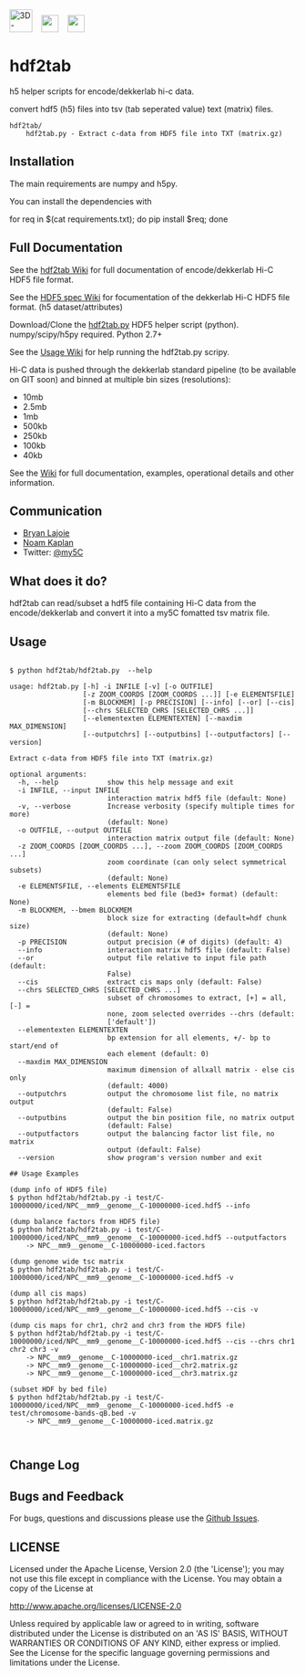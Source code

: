 <img height=40 src='http://my5C.umassmed.edu/images/3DG.png' title='3D-Genome' />
&nbsp;&nbsp;
<img height=30 src='http://my5C.umassmed.edu/images/dekkerlabbioinformatics.gif' />
&nbsp;&nbsp;
<img height=30 src='http://my5C.umassmed.edu/images/umasslogo.gif' />

# hdf2tab

h5 helper scripts for encode/dekkerlab hi-c data.

convert hdf5 (h5) files into tsv (tab seperated value) text (matrix) files.

```
hdf2tab/
	hdf2tab.py - Extract c-data from HDF5 file into TXT (matrix.gz)
```

## Installation

The main requirements are numpy and h5py.

You can install the dependencies with

for req in $(cat requirements.txt); do pip install $req; done

## Full Documentation

See the [hdf2tab Wiki](https://github.com/blajoie/hdf2tab/wiki) for full documentation of encode/dekkerlab Hi-C HDF5 file format.
<br>

See the [HDF5 spec Wiki](https://github.com/blajoie/hdf2tab/wiki/H5-Spec) for focumentation of the dekkerlab Hi-C HDF5 file format. (h5 dataset/attributes)

Download/Clone the [hdf2tab.py](https://github.com/blajoie/hdf2tab) HDF5 helper script (python).
<br>
numpy/scipy/h5py required. Python 2.7+

See the [Usage Wiki](https://github.com/blajoie/hdf2tab#usage</a>) for help running the hdf2tab.py scripy.

Hi-C data is pushed through the dekkerlab standard pipeline (to be available on GIT soon) and binned at multiple bin sizes (resolutions):
- 10mb
- 2.5mb
- 1mb
- 500kb
- 250kb
- 100kb
- 40kb

See the [Wiki](https://github.com/blajoie/hdf2tab/wiki) for full documentation, examples, operational details and other information.

## Communication

- [Bryan Lajoie](https://github.com/blajoie)
- [Noam Kaplan](https://github.com/NoamKaplan)
- Twitter: [@my5C](https://twitter.com/my5C)

## What does it do?

hdf2tab can read/subset a hdf5 file containing Hi-C data from the encode/dekkerlab and convert it into a my5C fomatted tsv matrix file.

## Usage

```

$ python hdf2tab/hdf2tab.py  --help

usage: hdf2tab.py [-h] -i INFILE [-v] [-o OUTFILE]
                  [-z ZOOM_COORDS [ZOOM_COORDS ...]] [-e ELEMENTSFILE]
                  [-m BLOCKMEM] [-p PRECISION] [--info] [--or] [--cis]
                  [--chrs SELECTED_CHRS [SELECTED_CHRS ...]]
                  [--elementexten ELEMENTEXTEN] [--maxdim MAX_DIMENSION]
                  [--outputchrs] [--outputbins] [--outputfactors] [--version]

Extract c-data from HDF5 file into TXT (matrix.gz)

optional arguments:
  -h, --help            show this help message and exit
  -i INFILE, --input INFILE
                        interaction matrix hdf5 file (default: None)
  -v, --verbose         Increase verbosity (specify multiple times for more)
                        (default: None)
  -o OUTFILE, --output OUTFILE
                        interaction matrix output file (default: None)
  -z ZOOM_COORDS [ZOOM_COORDS ...], --zoom ZOOM_COORDS [ZOOM_COORDS ...]
                        zoom coordinate (can only select symmetrical subsets)
                        (default: None)
  -e ELEMENTSFILE, --elements ELEMENTSFILE
                        elements bed file (bed3+ format) (default: None)
  -m BLOCKMEM, --bmem BLOCKMEM
                        block size for extracting (default=hdf chunk size)
                        (default: None)
  -p PRECISION          output precision (# of digits) (default: 4)
  --info                interaction matrix hdf5 file (default: False)
  --or                  output file relative to input file path (default:
                        False)
  --cis                 extract cis maps only (default: False)
  --chrs SELECTED_CHRS [SELECTED_CHRS ...]
                        subset of chromosomes to extract, [+] = all, [-] =
                        none, zoom selected overrides --chrs (default:
                        ['default'])
  --elementexten ELEMENTEXTEN
                        bp extension for all elements, +/- bp to start/end of
                        each element (default: 0)
  --maxdim MAX_DIMENSION
                        maximum dimension of allxall matrix - else cis only
                        (default: 4000)
  --outputchrs          output the chromosome list file, no matrix output
                        (default: False)
  --outputbins          output the bin position file, no matrix output
                        (default: False)
  --outputfactors       output the balancing factor list file, no matrix
                        output (default: False)
  --version             show program's version number and exit

## Usage Examples

(dump info of HDF5 file)
$ python hdf2tab/hdf2tab.py -i test/C-10000000/iced/NPC__mm9__genome__C-10000000-iced.hdf5 --info

(dump balance factors from HDF5 file)
$ python hdf2tab/hdf2tab.py -i test/C-10000000/iced/NPC__mm9__genome__C-10000000-iced.hdf5 --outputfactors
	-> NPC__mm9__genome__C-10000000-iced.factors

(dump genome wide tsc matrix
$ python hdf2tab/hdf2tab.py -i test/C-10000000/iced/NPC__mm9__genome__C-10000000-iced.hdf5 -v

(dump all cis maps)
$ python hdf2tab/hdf2tab.py -i test/C-10000000/iced/NPC__mm9__genome__C-10000000-iced.hdf5 --cis -v

(dump cis maps for chr1, chr2 and chr3 from the HDF5 file)
$ python hdf2tab/hdf2tab.py -i test/C-10000000/iced/NPC__mm9__genome__C-10000000-iced.hdf5 --cis --chrs chr1 chr2 chr3 -v 
	-> NPC__mm9__genome__C-10000000-iced__chr1.matrix.gz
	-> NPC__mm9__genome__C-10000000-iced__chr2.matrix.gz
	-> NPC__mm9__genome__C-10000000-iced__chr3.matrix.gz
	
(subset HDF by bed file)	
$ python hdf2tab/hdf2tab.py -i test/C-10000000/iced/NPC__mm9__genome__C-10000000-iced.hdf5 -e test/chromosome-bands-qB.bed -v
	-> NPC__mm9__genome__C-10000000-iced.matrix.gz
	
	
```

## Change Log

## Bugs and Feedback

For bugs, questions and discussions please use the [Github Issues](https://github.com/blajoie/hdf2tab/issues).

## LICENSE

Licensed under the Apache License, Version 2.0 (the 'License');
you may not use this file except in compliance with the License.
You may obtain a copy of the License at

<http://www.apache.org/licenses/LICENSE-2.0>

Unless required by applicable law or agreed to in writing, software
distributed under the License is distributed on an 'AS IS' BASIS,
WITHOUT WARRANTIES OR CONDITIONS OF ANY KIND, either express or implied.
See the License for the specific language governing permissions and
limitations under the License.


